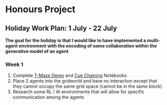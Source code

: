 # Honours Project

## Holiday Work Plan: 1 July - 22 July

**The goal for the holiday is that I would like to have implemented a multi-agent environment with the encoding of some collaboration within the generative model of an agent**

### Week 1

1. Complete [T-Maze Demo](https://github.com/infer-actively/pymdp/blob/master/docs/notebooks/tmaze_demo.ipynb) and [Cue Chaining](https://github.com/infer-actively/pymdp/blob/master/docs/notebooks/cue_chaining_demo.ipynb) Notebooks
2. Place 2 agents into the gridworld and have no interaction except that they cannot occupy the same grid space (cannot be in the same block)
3. Research some RL / AI environments that will allow for specific communication among the agents
